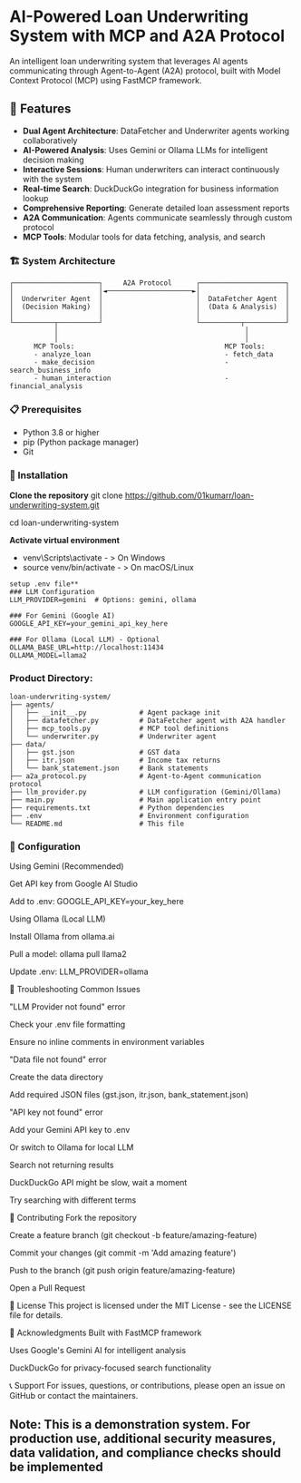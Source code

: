 # AI-Powered Loan Underwriting System with MCP and A2A Protocol
An intelligent loan underwriting system that leverages AI agents communicating through Agent-to-Agent (A2A) protocol, built with Model Context Protocol (MCP) using FastMCP framework.

## 🌟 Features
- **Dual Agent Architecture**: DataFetcher and Underwriter agents working collaboratively  
- **AI-Powered Analysis**: Uses Gemini or Ollama LLMs for intelligent decision making  
- **Interactive Sessions**: Human underwriters can interact continuously with the system  
- **Real-time Search**: DuckDuckGo integration for business information lookup  
- **Comprehensive Reporting**: Generate detailed loan assessment reports  
- **A2A Communication**: Agents communicate seamlessly through custom protocol  
- **MCP Tools**: Modular tools for data fetching, analysis, and search  

### 🏗️ System Architecture
```
┌─────────────────────┐     A2A Protocol      ┌─────────────────────┐
│                     │◄─────────────────────►│                     │
│  Underwriter Agent  │                       │  DataFetcher Agent  │
│  (Decision Making)  │                       │  (Data & Analysis)  │
│                     │                       │                     │
└──────────┬──────────┘                       └──────────┬──────────┘
           │                                              │
           │                                              │
      MCP Tools:                                     MCP Tools:
      - analyze_loan                                 - fetch_data
      - make_decision                                - search_business_info
      - human_interaction                            - financial_analysis

  ```
### 📋 Prerequisites
- Python 3.8 or higher  
- pip (Python package manager)  
- Git  

### 🚀 Installation

**Clone the repository**
git clone https://github.com/01kumarr/loan-underwriting-system.git

cd loan-underwriting-system

**Activate virtual environment**
- venv\Scripts\activate - > On Windows
- source venv/bin/activate - > On macOS/Linux
```
setup .env file**
### LLM Configuration
LLM_PROVIDER=gemini  # Options: gemini, ollama

### For Gemini (Google AI)
GOOGLE_API_KEY=your_gemini_api_key_here

### For Ollama (Local LLM) - Optional
OLLAMA_BASE_URL=http://localhost:11434
OLLAMA_MODEL=llama2
```

### Product Directory:
```
loan-underwriting-system/
├── agents/
│   ├── __init__.py             # Agent package init
│   ├── datafetcher.py          # DataFetcher agent with A2A handler
│   ├── mcp_tools.py            # MCP tool definitions
│   └── underwriter.py          # Underwriter agent
├── data/
│   ├── gst.json                # GST data
│   ├── itr.json                # Income tax returns
│   └── bank_statement.json     # Bank statements
├── a2a_protocol.py             # Agent-to-Agent communication protocol
├── llm_provider.py             # LLM configuration (Gemini/Ollama)
├── main.py                     # Main application entry point
├── requirements.txt            # Python dependencies
├── .env                        # Environment configuration
└── README.md                   # This file

```
### 🔧 Configuration
Using Gemini (Recommended)

Get API key from Google AI Studio

Add to .env: GOOGLE_API_KEY=your_key_here

Using Ollama (Local LLM)

Install Ollama from ollama.ai

Pull a model: ollama pull llama2

Update .env: LLM_PROVIDER=ollama

🐛 Troubleshooting
Common Issues

"LLM Provider not found" error

Check your .env file formatting

Ensure no inline comments in environment variables

"Data file not found" error

Create the data directory

Add required JSON files (gst.json, itr.json, bank_statement.json)

"API key not found" error

Add your Gemini API key to .env

Or switch to Ollama for local LLM

Search not returning results

DuckDuckGo API might be slow, wait a moment

Try searching with different terms

🤝 Contributing
Fork the repository

Create a feature branch (git checkout -b feature/amazing-feature)

Commit your changes (git commit -m 'Add amazing feature')

Push to the branch (git push origin feature/amazing-feature)

Open a Pull Request

📄 License
This project is licensed under the MIT License - see the LICENSE file for details.

🙏 Acknowledgments
Built with FastMCP framework

Uses Google's Gemini AI for intelligent analysis

DuckDuckGo for privacy-focused search functionality

📞 Support
For issues, questions, or contributions, please open an issue on GitHub or contact the maintainers.

## Note: This is a demonstration system. For production use, additional security measures, data validation, and compliance checks should be implemented


